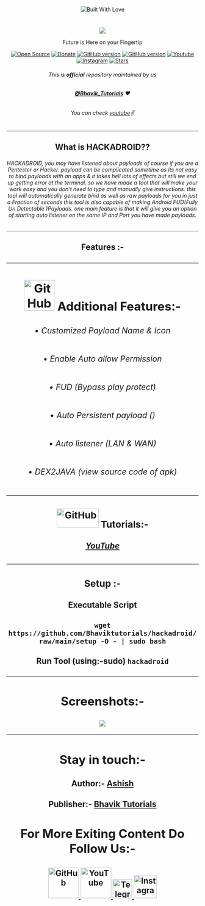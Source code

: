 <p align="center"><a><img title="Built With Love" src="https://forthebadge.com/images/badges/powered-by-black-magic.svg"> </a>

# <p align="center">
<p align="center">
  <img src="https://user-images.githubusercontent.com/64035221/106764878-3b226180-665e-11eb-839e-9ae4a87efabc.png">
</p>
<p align="center">Future is Here on your Fingertip
<p align="center">
<a href="https://github.com/Bhaviktutorials"><img title="Open Source" src="https://img.shields.io/badge/Open%20Source-%E2%99%A5-red" ></a>
 <a href="https://paypal.me/bhavikoza"><img title="Donate" src="https://img.shields.io/badge/Donate-PayPal-blue" ></a>
 <a href="https://github.com/Bhaviktutorials/hackadroid"><img title="GitHub version" src="https://d25lcipzij17d.cloudfront.net/badge.svg?id=gh&type=6&v=1.0.0&x2=0" ></a>
<a href="https://github.com/Bhaviktutorials"><img title="GitHub version" src="https://img.shields.io/github/license/Bhaviktutorials/hackadroid?color=Brightgree" ></a>
 <a href="https://www.youtube.com/channel/UCMhYgk0-nIHHtnRNkL9zpgQ"><img alt="Youtube" src="https://img.shields.io/badge/Youtube-Bhavik Tutorials-green"/></a>
 <a href="https://instagram.com/bhavik_tutorials"><img alt="Instagram" src="https://img.shields.io/badge/Instagram-Bhavik_Tutorials-ff69b4"/></a>
 <a href="https://github.com/Bhaviktutorials"><img title="Stars" src="https://img.shields.io/github/stars/Bhaviktutorials/hackadroid?style=social" ></a>
</p>

###### <p align="center">*This is **official** repository maintained by us*
###### <p align="center"> *[**@Bhavik_Tutorials**](https://www.instagram.com/bhavik_tutorials/) ❤️*
###### <p align="center"> *You can check [youtube](https://www.youtube.com/channel/UCMhYgk0-nIHHtnRNkL9zpgQ)✌*
---
## <p align="center"> What is **HACKADROID**??
###### <p align="center"> HACKADROID, you may have listened about payloads of course if you are a Pentester or Hacker. payload can be complicated sometime as its not easy to bind payloads with an apps & it takes hell lots of effects but still we end up getting error at the terminal. so we have made a tool that will make your work easy and you don't need to type and manually give instructions. this tool will automatically generate bind as well as raw payloads for you in just a Fraction of seconds this tool is also capable of making Android FUD(Fully Un Detectable )Payloads. one main feature is that it will give you an option of starting auto listener on the same IP and Port you have made payloads.
---
## <p align="center"> **Features** :-
## <table class="center">

---
## <p align="center"> <img src="https://media.giphy.com/media/l1J9Jso7LPhtYWEKI/giphy.gif" alt="GitHub" width="80" height="80">  Additional Features:-
###### <p align="center"> • Customized Payload Name & Icon
###### <p align="center"> • Enable Auto allow Permission
###### <p align="center"> • FUD (Bypass play protect)
###### <p align="center"> • Auto Persistent payload ()
###### <p align="center"> • Auto listener (LAN & WAN)
###### <p align="center"> • DEX2JAVA (view source code of apk)

---
### <p align="center"> <img src="https://media.giphy.com/media/13Nc3xlO1kGg3S/giphy.gif" alt="GitHub" width="110" height="50"> Tutorials:-

##### <p align="center"> [YouTube](https://www.youtube.com/watch?v=_OWkSxIzTTg&t=8s)
---
### <p align="center"> Setup :-

#### <p align="center">Executable Script


#### <p align="center"> ```wget https://github.com/Bhaviktutorials/hackadroid/raw/main/setup -O - | sudo bash```

#### <p align="center"> Run Tool (using:-sudo) ```hackadroid```
***
## <p align="center"> Screenshots:-

<p align="center"> <img src="https://user-images.githubusercontent.com/64035221/107747634-bdd1ad80-6d3d-11eb-99f8-32e67a3a54cd.gif">


***

## <p align="center">Stay in touch:-

#### <p align="center"> Author:-  [Ashish]()
#### <p align="center"> Publisher:- [Bhavik Tutorials](https://github.com/Bhaviktutorials/)

## <p align="center"> For More Exiting Content  Do Follow Us:-

<p align="center"><a href="https://github.com/Bhaviktutorials/"><img src="https://user-images.githubusercontent.com/64035221/96459220-834c7e00-123f-11eb-8417-534058a7ba62.png" alt="GitHub" width="80" height="80">
<a href="https://www.youtube.com/channel/UCMhYgk0-nIHHtnRNkL9zpgQ"><img src="https://user-images.githubusercontent.com/64035221/96456596-4f238e00-123c-11eb-821e-85e9aaa3faec.png" alt="YouTube" width="80" height="80">
<a href="https://t.me/bhaviktutorial"><img src="https://user-images.githubusercontent.com/64035221/96461243-c576bf00-1241-11eb-8fdf-139b4859bfb0.png" alt="Telegram" width="50" height="50">
<a href="https://www.instagram.com/bhavik_tutorials/"><img src="https://user-images.githubusercontent.com/64035221/96461629-3d44e980-1242-11eb-8691-46dd14355085.png" alt="Instagram" width="60" height="60">
